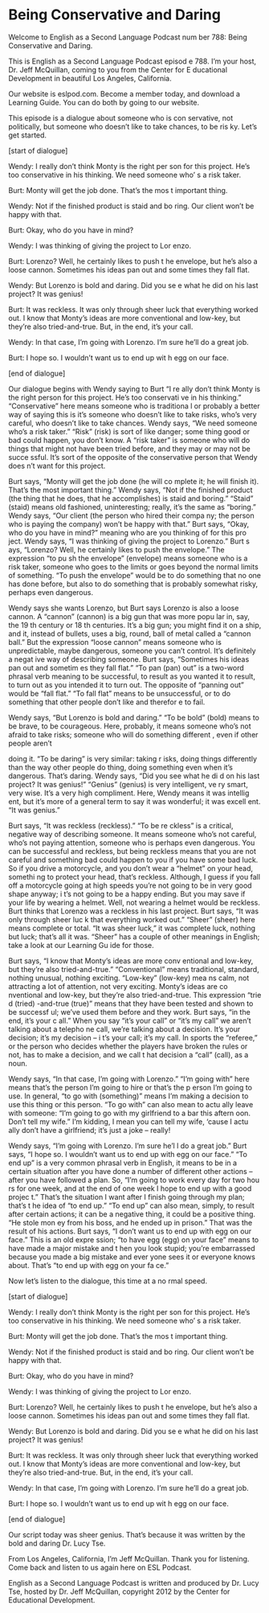 # Being Conservative and Daring

Welcome to English as a Second Language Podcast num ber 788: Being Conservative and Daring.

This is English as a Second Language Podcast episod e 788.  I’m your host, Dr. Jeff McQuillan, coming to you from the Center for E ducational Development in beautiful Los Angeles, California.

Our website is eslpod.com.  Become a member today, and download a Learning Guide.  You can do both by going to our website.

This episode is a dialogue about someone who is con servative, not politically, but someone who doesn’t like to take chances, to be ris ky.  Let’s get started.

[start of dialogue]

Wendy:  I really don’t think Monty is the right per son for this project.  He’s too conservative in his thinking.  We need someone who’ s a risk taker.

Burt:  Monty will get the job done.  That’s the mos t important thing.

Wendy:  Not if the finished product is staid and bo ring.  Our client won’t be happy with that.

Burt:  Okay, who do you have in mind?

Wendy:  I was thinking of giving the project to Lor enzo.

Burt:  Lorenzo?  Well, he certainly likes to push t he envelope, but he’s also a loose cannon.  Sometimes his ideas pan out and some times they fall flat.

Wendy:  But Lorenzo is bold and daring.  Did you se e what he did on his last project?  It was genius!

Burt:  It was reckless.  It was only through sheer luck that everything worked out. I know that Monty’s ideas are more conventional and  low-key, but they’re also tried-and-true.  But, in the end, it’s your call.

Wendy:  In that case, I’m going with Lorenzo.  I’m sure he’ll do a great job.

Burt:  I hope so.  I wouldn’t want us to end up wit h egg on our face.

 [end of dialogue]

Our dialogue begins with Wendy saying to Burt “I re ally don’t think Monty is the right person for this project.  He’s too conservati ve in his thinking.” “Conservative” here means someone who is traditiona l or probably a better way of saying this is it’s someone who doesn’t like to take risks, who’s very careful, who doesn’t like to take chances.  Wendy says, “We need someone who’s a risk taker.”  “Risk” (risk) is sort of like danger; some thing good or bad could happen, you don’t know.  A “risk taker” is someone who will  do things that might not have been tried before, and they may or may not be succe ssful.  It’s sort of the opposite of the conservative person that Wendy does n’t want for this project.

Burt says, “Monty will get the job done (he will co mplete it; he will finish it). That’s the most important thing.”  Wendy says, “Not  if the finished product (the thing that he does, that he accomplishes) is staid and boring.”  “Staid” (staid) means old fashioned, uninteresting; really, it’s the same as “boring.”  Wendy says, “Our client (the person who hired their compa ny; the person who is paying the company) won’t be happy with that.”  Burt says,  “Okay, who do you have in mind?” meaning who are you thinking of for this pro ject.  Wendy says, “I was thinking of giving the project to Lorenzo.”  Burt s ays, “Lorenzo?  Well, he certainly likes to push the envelope.”  The expression “to pu sh the envelope” (envelope) means someone who is a risk taker, someone who goes  to the limits or goes beyond the normal limits of something.  “To push the envelope” would be to do something that no one has done before, but also to do something that is probably somewhat risky, perhaps even dangerous.

Wendy says she wants Lorenzo, but Burt says Lorenzo  is also a loose cannon. A “cannon” (cannon) is a big gun that was more popu lar in, say, the 19 th  century or 18 th centuries.  It’s a big gun; you might find it on a ship, and it, instead of bullets, uses a big, round, ball of metal called a “cannon ball.”  But the expression “loose cannon” means someone who is unpredictable, maybe dangerous, someone you can’t control.  It’s definitely a negat ive way of describing someone. Burt says, “Sometimes his ideas pan out and sometim es they fall flat.”  “To pan (pan) out” is a two-word phrasal verb meaning to be  successful, to result as you wanted it to result, to turn out as you intended it  to turn out.  The opposite of “panning out” would be “fall flat.”  “To fall flat”  means to be unsuccessful, or to do something that other people don’t like and therefor e to fail.

Wendy says, “But Lorenzo is bold and daring.”  “To be bold” (bold) means to be brave, to be courageous.  Here, probably, it means someone who’s not afraid to take risks; someone who will do something different , even if other people aren’t

doing it.  “To be daring” is very similar: taking r isks, doing things differently than the way other people do thing, doing something even  when it’s dangerous. That’s daring.  Wendy says, “Did you see what he di d on his last project?  It was genius!”  “Genius” (genius) is very intelligent, ve ry smart, very wise.  It’s a very high compliment.  Here, Wendy means it was intellig ent, but it’s more of a general term to say it was wonderful; it was excell ent.  “It was genius.”

Burt says, “It was reckless (reckless).”  “To be re ckless” is a critical, negative way of describing someone.  It means someone who’s not careful, who’s not paying attention, someone who is perhaps even dangerous.  You can be successful and reckless, but being reckless means that you are not  careful and something bad could happen to you if you have some bad luck.  So if you drive a motorcycle, and you don’t wear a “helmet” on your head, somethi ng to protect your head, that’s reckless.  Although, I guess if you fall off  a motorcycle going at high speeds you’re not going to be in very good shape anyway; i t’s not going to be a happy ending.  But you may save if your life by wearing a  helmet.  Well, not wearing a helmet would be reckless.  Burt thinks that Lorenzo  was a reckless in his last project.  Burt says, “It was only through sheer luc k that everything worked out.” “Sheer” (sheer) here means complete or total.  “It was sheer luck,” it was complete luck, nothing but luck; that’s all it was.   “Sheer” has a couple of other meanings in English; take a look at our Learning Gu ide for those.

Burt says, “I know that Monty’s ideas are more conv entional and low-key, but they’re also tried-and-true.”  “Conventional” means  traditional, standard, nothing unusual, nothing exciting.  “Low-key” (low-key) mea ns calm, not attracting a lot of attention, not very exciting.  Monty’s ideas are co nventional and low-key, but they’re also tried-and-true.  This expression “trie d (tried) -and-true (true)” means that they have been tested and shown to be successf ul; we’ve used them before and they work.  Burt says, “in the end, it’s your c all.”  When you say “it’s your call” or “it’s my call” we aren’t talking about a telepho ne call, we’re talking about a decision.  It’s your decision; it’s my decision – i t’s your call; it’s my call.  In sports the “referee,” or the person who decides whether the players have broken the rules or not, has to make a decision, and we call t hat decision a “call” (call), as a noun.

Wendy says, “In that case, I’m going with Lorenzo.”   “I’m going with” here means that’s the person I’m going to hire or that’s the p erson I’m going to use.  In general, “to go with (something)” means I’m making a decision to use this thing or this person.  “To go with” can also mean to actu ally leave with someone: “I’m going to go with my girlfriend to a bar this aftern oon.  Don’t tell my wife.”  I’m kidding, I mean you can tell my wife, ‘cause I actu ally don’t have a girlfriend; it’s just a joke – really!

 Wendy says, “I’m going with Lorenzo.  I’m sure he’l l do a great job.”  Burt says, “I hope so.  I wouldn’t want us to end up with egg on our face.”  “To end up” is a very common phrasal verb in English, it means to be  in a certain situation after you have done a number of different other actions –  after you have followed a plan.  So, “I’m going to work every day for two hou rs for one week, and at the end of one week I hope to end up with a good projec t.”  That’s the situation I want after I finish going through my plan; that’s t he idea of “to end up.”  “To end up” can also mean, simply, to result after certain actions; it can be a negative thing, it could be a positive thing.  “He stole mon ey from his boss, and he ended up in prison.”  That was the result of his actions.   Burt says, “I don’t want us to end up with egg on our face.”  This is an old expre ssion; “to have egg (egg) on your face” means to have made a major mistake and t hen you look stupid; you’re embarrassed because you made a big mistake and ever yone sees it or everyone knows about.  That’s “to end up with egg on your fa ce.”

Now let’s listen to the dialogue, this time at a no rmal speed.

[start of dialogue]

Wendy:  I really don’t think Monty is the right per son for this project.  He’s too conservative in his thinking.  We need someone who’ s a risk taker.

Burt:  Monty will get the job done.  That’s the mos t important thing.

Wendy:  Not if the finished product is staid and bo ring.  Our client won’t be happy with that.

Burt:  Okay, who do you have in mind?

Wendy:  I was thinking of giving the project to Lor enzo.

Burt:  Lorenzo?  Well, he certainly likes to push t he envelope, but he’s also a loose cannon.  Sometimes his ideas pan out and some times they fall flat.

Wendy:  But Lorenzo is bold and daring.  Did you se e what he did on his last project?  It was genius!

Burt:  It was reckless.  It was only through sheer luck that everything worked out. I know that Monty’s ideas are more conventional and  low-key, but they’re also tried-and-true.  But, in the end, it’s your call.

Wendy:  In that case, I’m going with Lorenzo.  I’m sure he’ll do a great job.

Burt:  I hope so.  I wouldn’t want us to end up wit h egg on our face.

[end of dialogue]

Our script today was sheer genius.  That’s because it was written by the bold and daring Dr. Lucy Tse.

From Los Angeles, California, I’m Jeff McQuillan.  Thank you for listening.  Come back and listen to us again here on ESL Podcast.

English as a Second Language Podcast is written and  produced by Dr. Lucy Tse, hosted by Dr. Jeff McQuillan, copyright 2012 by the  Center for Educational Development.

